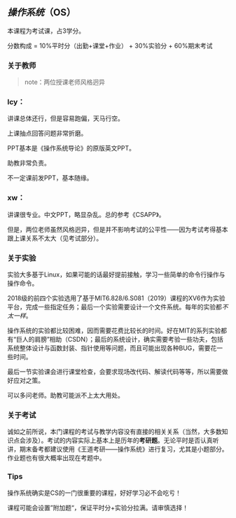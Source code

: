 ## *操作系统*（OS）

本课程为考试课，占3学分。

分数构成 = 10%平时分（出勤+课堂+作业） + 30%实验分 + 60%期末考试

### 关于教师

> note：两位授课老师风格迥异

### lcy：

讲课总体还行，但是容易跑偏，天马行空。

上课抽点回答问题非常折磨。

PPT基本是《操作系统导论》的原版英文PPT。

助教非常负责。

不一定课前发PPT，基本随缘。

### xw：

讲课很专业。中文PPT，略显杂乱。总的参考《CSAPP》。



但是，两位老师虽然风格迥异，但是并不影响考试的公平性——因为考试考得基本跟上课关系不太大（见考试部分）。

### 关于实验

实验大多基于Linux，如果可能的话最好提前接触，学习一些简单的命令行操作与操作命令。

2018级的前四个实验选用了基于MIT6.828/6.S081（2019）课程的XV6作为实验平台，完成一些指定任务；最后一个实验需要设计一个文件系统。每年的实验都*不太一样*。

操作系统的实验都比较困难，因而需要花费比较长的时间。好在MIT的系列实验都有“巨人的肩膀”相助（CSDN）；最后的系统设计，确实需要考验一些功夫，包括系统整体设计与函数封装、指针使用等问题，而且可能出现各种BUG，需要花一些时间。

最后一节实验课会进行课堂检查，会要求现场改代码、解读代码等等，所以需要做好应对之策。

可以多问老师。助教可能派不上太大用处。

### 关于考试

诚如之前所说，本门课程的考试与教学内容没有直接的相关关系（当然，大多数知识点会涉及）。考试的内容实际上基本上是历年的**考研题**。无论平时是否认真听讲，期末备考都建议使用《王道考研——操作系统》进行复习，尤其是小题部分。作业题也有很大概率出现在考题中。

### Tips

操作系统确实是CS的一门很重要的课程，好好学习必不会吃亏！

课程可能会设置”附加题“，保证平时分+实验分拉满。请审慎选择！

